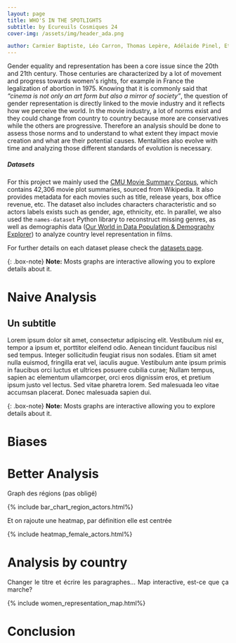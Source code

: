 ```yaml
---
layout: page
title: WHO'S IN THE SPOTLIGHTS
subtitle: by Ecureuils Cosmiques 24
cover-img: /assets/img/header_ada.png

author: Carmier Baptiste, Léo Carron, Thomas Lepère, Adélaide Pinel, Etienne De Labarrière
---
```


Gender equality and representation has been a core issue since the 20th and 21th century. Those centuries are characterized by a lot of movement and progress towards women's rights, for example in France the legalization of abortion in 1975. Knowing that it is commonly said that _“cinema is not only an art form but also a mirror of society”_, the question of gender representation is directly linked to the movie industry and it reflects how we perceive the world. In the movie industry, a lot of norms exist and they could change from country to country because more are conservatives while the others are progressive. Therefore an analysis should be done to assess those norms and to understand to what extent they impact movie creation and what are their potential causes. Mentalities also evolve with time and analyzing those different standards of evolution is necessary.

##### Datasets
For this project we mainly used the [CMU Movie Summary Corpus](https://www.cs.cmu.edu/~ark/personas/), which contains 42,306 movie plot summaries, sourced from Wikipedia. It also provides metadata for each movies such as title, release years, box office revenue, etc. The dataset also includes characters characteristic and so actors labels exists such as gender, age, ethnicity, etc.
In parallel, we also used the `names-dataset` Python library to reconstruct missing genres, as well as demographis data ([Our World in Data Population & Demography Explorer](https://ourworldindata.org/explorers/population-and-demography)) to analyze country level representation in films.

For further details on each dataset please check the [datasets page](https://baptistecarmier.github.io/datasets/).


{: .box-note}
**Note:** Mosts graphs are interactive allowing you to explore details about it.

# Naive Analysis
## Un subtitle

Lorem ipsum dolor sit amet, consectetur adipiscing elit. Vestibulum nisl ex, tempor a ipsum et, porttitor eleifend odio. Aenean tincidunt faucibus nisl sed tempus. Integer sollicitudin feugiat risus non sodales. Etiam sit amet nulla euismod, fringilla erat vel, iaculis augue. Vestibulum ante ipsum primis in faucibus orci luctus et ultrices posuere cubilia curae; Nullam tempus, sapien ac elementum ullamcorper, orci eros dignissim eros, et pretium ipsum justo vel lectus. Sed vitae pharetra lorem. Sed malesuada leo vitae accumsan placerat. Donec malesuada sapien dui.

{: .box-note}
**Note:** Mosts graphs are interactive allowing you to explore details about it.


# Biases 

# Better Analysis

<div style="text-align: justify;">
Graph des régions (pas obligé)
</div>

{% include bar_chart_region_actors.html%} 

<div style="text-align: justify;">
Et on rajoute une heatmap, par définition elle est centrée
</div>

{% include heatmap_female_actors.html%} 

# Analysis by country

<div style="text-align: justify;">
Changer le titre et écrire les paragraphes... Map interactive, est-ce que ça marche?
</div>

{% include women_representation_map.html%} 

# Conclusion

